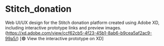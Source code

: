 # Stitch_donation
Web UI/UX design for the Stitch donation platform created using Adobe XD, including interactive prototype links and preview images.
(https://xd.adobe.com/view/ccf62cb5-4f23-45b1-8ab6-b9cea5af2ac9-99a5/)
[🟢 View the interactive prototype on XD]
